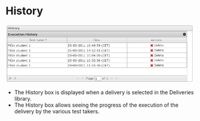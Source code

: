 <!--
parent: Deliveries
created_at: '2012-03-29 15:40:50'
updated_at: '2013-03-13 14:07:35'
authors:
    - 'Jérôme Bogaerts'
contributors:
    - 'Franck Gismondi'
tags:
    - Deliveries
-->

History
=======

![](../resources/deliveries-history.png)

-   The History box is displayed when a delivery is selected in the Deliveries library.
-   The History box allows seeing the progress of the execution of the delivery by the various test takers.


